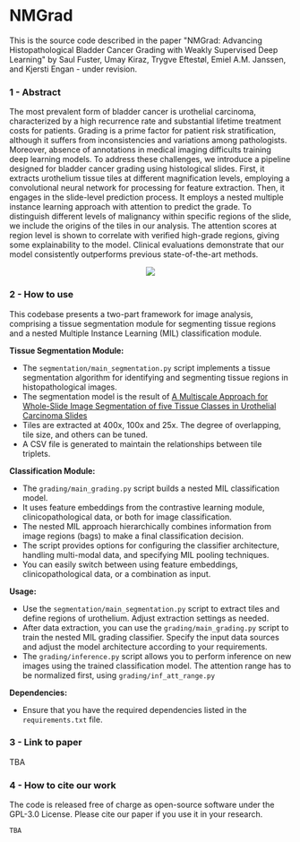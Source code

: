 # NMGrad

This is the source code described in the paper "NMGrad: Advancing Histopathological Bladder Cancer Grading with Weakly Supervised Deep Learning" by Saul Fuster, Umay Kiraz, Trygve Eftestøl, Emiel A.M. Janssen, and Kjersti Engan  - under revision.

### 1 - Abstract
The most prevalent form of bladder cancer is urothelial carcinoma, characterized by a high recurrence rate and substantial lifetime treatment costs for patients. Grading is a prime factor for patient risk stratification, although it suffers from inconsistencies and variations among pathologists. Moreover, absence of annotations in medical imaging difficults training deep learning models. To address these challenges, we introduce a pipeline designed for bladder cancer grading using histological slides. First, it extracts urothelium tissue tiles at different magnification levels, employing a convolutional neural network for processing for feature extraction. Then, it engages in the slide-level prediction process. It employs a nested multiple instance learning approach with attention to predict the grade. To distinguish different levels of malignancy within specific regions of the slide, we include the origins of the tiles in our analysis. The attention scores at region level is shown to correlate with verified high-grade regions, giving some explainability to the model. Clinical evaluations demonstrate that our model consistently outperforms previous state-of-the-art methods.

<p align="center">
    <img src="images/pipeline.png">
</p>

### 2 - How to use

This codebase presents a two-part framework for image analysis, comprising a tissue segmentation module for segmenting tissue regions and a nested Multiple Instance Learning (MIL) classification module.

**Tissue Segmentation Module:**
- The `segmentation/main_segmentation.py` script implements a tissue segmentation algorithm for identifying and segmenting tissue regions in histopathological images.
- The segmentation model is the result of [A Multiscale Approach for Whole-Slide Image Segmentation of five Tissue Classes in Urothelial Carcinoma Slides](https://github.com/Biomedical-Data-Analysis-Laboratory/multiscale-tissue-segmentation-for-urothelial-carcinoma)
- Tiles are extracted at 400x, 100x and 25x. The degree of overlapping, tile size, and others can be tuned.
- A CSV file is generated to maintain the relationships between tile triplets.

**Classification Module:**
- The `grading/main_grading.py` script builds a nested MIL classification model.
- It uses feature embeddings from the contrastive learning module, clinicopathological data, or both for image classification.
- The nested MIL approach hierarchically combines information from image regions (bags) to make a final classification decision.
- The script provides options for configuring the classifier architecture, handling multi-modal data, and specifying MIL pooling techniques.
- You can easily switch between using feature embeddings, clinicopathological data, or a combination as input.

**Usage:**
- Use the `segmentation/main_segmentation.py` script to extract tiles and define regions of urothelium. Adjust extraction settings as needed.
- After data extraction, you can use the `grading/main_grading.py` script to train the nested MIL grading classifier. Specify the input data sources and adjust the model architecture according to your requirements.
- The `grading/inference.py` script allows you to perform inference on new images using the trained classification model. The attention range has to be normalized first, using `grading/inf_att_range.py`

**Dependencies:**
- Ensure that you have the required dependencies listed in the `requirements.txt` file.

### 3 - Link to paper
TBA

### 4 - How to cite our work
The code is released free of charge as open-source software under the GPL-3.0 License. Please cite our paper if you use it in your research.
```
TBA
```

